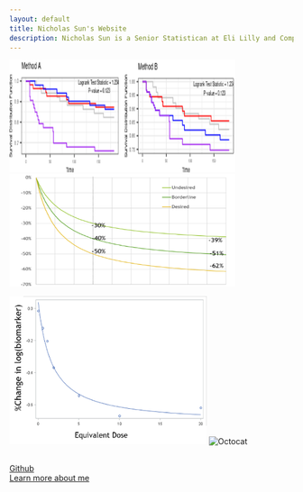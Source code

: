 ```yaml
---
layout: default
title: Nicholas Sun's Website
description: Nicholas Sun is a Senior Statistican at Eli Lilly and Company.
---
```

<div class="row marketing">
	<div class="col-sm-4">
	<img  alt="km" src="./file/KM_plot.png" width="400" height="200">
	</div>
	<div class="span6">
	<img  alt="km" src="./file/3model_plot.png" width="400" height="200">
	</div>
</div>

![KM_Plot](./file/model1.png) ![Octocat](https://github.githubassets.com/images/icons/emoji/octocat.png)<br/>
 <br/>
 
[Github](https://github.com/nicksun1)<br/>
[Learn more about me](./about/index.md)

